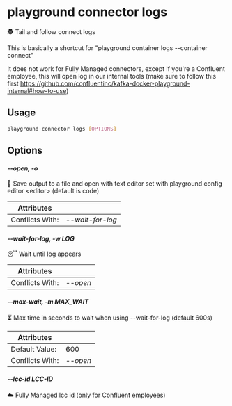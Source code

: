 # playground connector logs

🕵️  Tail and follow connect logs  
  
This is basically a shortcut for "playground container logs --container connect"  
  
It does not work for Fully Managed connectors, except if you're a Confluent employee, this will open log in our internal tools (make sure to follow this first https://github.com/confluentinc/kafka-docker-playground-internal#how-to-use)

## Usage

```bash
playground connector logs [OPTIONS]
```

## Options

#### *--open, -o*

🔖 Save output to a file and open with text editor set with playground config editor \<editor\> (default is code)

| Attributes      | &nbsp;
|-----------------|-------------
| Conflicts With: | *--wait-for-log*

#### *--wait-for-log, -w LOG*

😴 Wait until log appears

| Attributes      | &nbsp;
|-----------------|-------------
| Conflicts With: | *--open*

#### *--max-wait, -m MAX_WAIT*

⏳ Max time in seconds to wait when using --wait-for-log (default 600s)

| Attributes      | &nbsp;
|-----------------|-------------
| Default Value:  | 600
| Conflicts With: | *--open*

#### *--lcc-id LCC-ID*

☁️ Fully Managed lcc id (only for Confluent employees)


